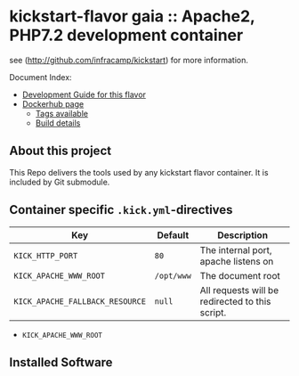 
# kickstart-flavor gaia :: Apache2, PHP7.2 development container

see (http://github.com/infracamp/kickstart) for more information.

Document Index:

- [Development Guide for this flavor](DEVELOPMENT.md)
- [Dockerhub page](https://hub.docker.com/r/infracamp/kickstart-flavor-gaia/)
    - [Tags available](https://hub.docker.com/r/infracamp/kickstart-flavor-gaia/tags/)
    - [Build details](https://hub.docker.com/r/infracamp/kickstart-flavor-gaia/builds/)

## About this project

This Repo delivers the tools used by any kickstart flavor container.
It is included by Git submodule.


## Container specific `.kick.yml`-directives

| Key | Default | Description |
|----------------|----------------|---------------------|
| `KICK_HTTP_PORT`                  | `80`          | The internal port, apache listens on |
| `KICK_APACHE_WWW_ROOT`            | `/opt/www`    | The document root |
| `KICK_APACHE_FALLBACK_RESOURCE`   | `null`        | All requests will be redirected to this script. |



- `KICK_APACHE_WWW_ROOT`

## Installed Software



